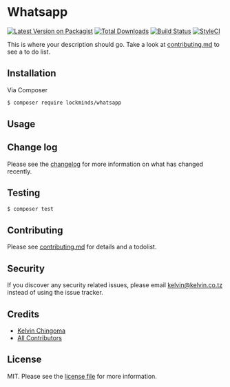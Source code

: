 # Whatsapp

[![Latest Version on Packagist][ico-version]][link-packagist]
[![Total Downloads][ico-downloads]][link-downloads]
[![Build Status][ico-travis]][link-travis]
[![StyleCI][ico-styleci]][link-styleci]

This is where your description should go. Take a look at [contributing.md](contributing.md) to see a to do list.

## Installation

Via Composer

``` bash
$ composer require lockminds/whatsapp
```

## Usage

## Change log

Please see the [changelog](changelog.md) for more information on what has changed recently.

## Testing

``` bash
$ composer test
```

## Contributing

Please see [contributing.md](contributing.md) for details and a todolist.

## Security

If you discover any security related issues, please email kelvin@kelvin.co.tz instead of using the issue tracker.

## Credits

- [Kelvin Chingoma][link-author]
- [All Contributors][link-contributors]

## License

MIT. Please see the [license file](license.md) for more information.

[ico-version]: https://img.shields.io/packagist/v/lockminds/whatsapp.svg?style=flat-square
[ico-downloads]: https://img.shields.io/packagist/dt/lockminds/whatsapp.svg?style=flat-square
[ico-travis]: https://img.shields.io/travis/lockminds/whatsapp/master.svg?style=flat-square
[ico-styleci]: https://styleci.io/repos/12345678/shield

[link-packagist]: https://packagist.org/packages/lockminds/whatsapp
[link-downloads]: https://packagist.org/packages/lockminds/whatsapp
[link-travis]: https://travis-ci.org/lockminds/whatsapp
[link-styleci]: https://styleci.io/repos/12345678
[link-author]: https://github.com/lockminds
[link-contributors]: ../../contributors
